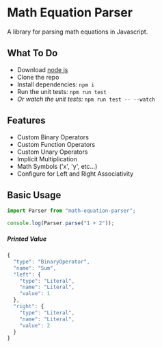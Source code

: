 # Math Equation Parser

A library for parsing math equations in Javascript.

## What To Do

- Download [node js](https://nodejs.org/en/download/)
- Clone the repo
- Install dependencies: `npm i`
- Run the unit tests: `npm run test`
- *Or watch the unit tests:* `npm run test -- --watch`

## Features

- Custom Binary Operators
- Custom Function Operators
- Custom Unary Operators
- Implicit Multiplication
- Math Symbols ('x', 'y', etc...)
- Configure for Left and Right Associativity

## Basic Usage

```typescript
import Parser from "math-equation-parser";

console.log(Parser.parse("1 + 2"));
```

##### Printed Value

```typescript
{
  "type": "BinaryOperator",
  "name": "Sum",
  "left": {
    "type": "Literal",
    "name": "Literal",
    "value": 1
  },
  "right": {
    "type": "Literal",
    "name": "Literal",
    "value": 2
  }
}
```
